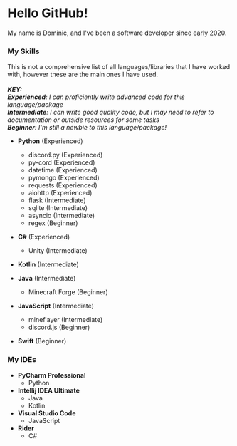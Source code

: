 # Hello GitHub!

My name is Dominic, and I've been a software developer since early 2020. 

### My Skills
This is not a comprehensive list of all languages/libraries that I have worked with, however these are the main ones I 
have used. 
<br>
<br>
*__KEY:__*
<br>
*__Experienced__: I can proficiently write advanced code for this language/package*
<br>
*__Intermediate__: I can write good quality code, but I may need to refer to documentation or outside resources for some 
tasks*
<br>
*__Beginner__: I'm still a newbie to this language/package!*
<br>

- **Python** (Experienced)
    - discord.py (Experienced)
    - py-cord (Experienced)
    - datetime (Experienced)
    - pymongo (Experienced)
    - requests (Experienced)
    - aiohttp (Experienced)
    - flask (Intermediate)
    - sqlite (Intermediate)
    - asyncio (Intermediate)
    - regex (Beginner)

- **C#** (Experienced)
  - Unity (Intermediate)

- **Kotlin** (Intermediate)

- **Java** (Intermediate)
  - Minecraft Forge (Beginner)

- **JavaScript** (Intermediate)
  - mineflayer (Intermediate)
  - discord.js (Beginner)

- **Swift** (Beginner)

### My IDEs
- **PyCharm Professional**
  - Python
- **Intellij IDEA Ultimate**
  - Java
  - Kotlin
- **Visual Studio Code**
  - JavaScript
- **Rider**
  - C#
